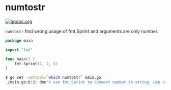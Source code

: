 # numtostr

[![godoc.org][godoc-badge]][godoc]

`numtostr` find wrong usage of fmt.Sprint and arguments are only number.

```go
package main

import "fmt"

func main() {
    fmt.Sprint(1, 2, 3)
}
```

```sh
$ go vet -vettool=`which numtostr` main.go
./main.go:6:2: don't use fmt.Sprint to convert number to string. Use strconv.Itoa.
```

<!-- links -->
[godoc]: https://godoc.org/github.com/gostaticanalysis/numtostr
[godoc-badge]: https://img.shields.io/badge/godoc-reference-4F73B3.svg?style=flat-square&label=%20godoc.org
